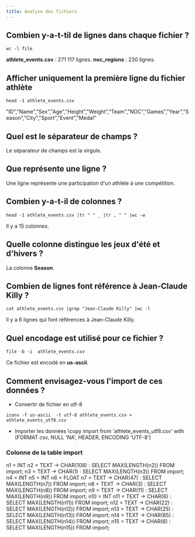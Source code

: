 ```yaml
---
title: Analyse des fichiers
---
```


## Combien y-a-t-til de lignes dans chaque fichier ?

```
wc -l file
```

**athlete_events.csv** : 271 117 lignes.
**noc_regions** : 230 lignes.

## Afficher uniquement la première ligne du fichier athlète

```
head -1 athlete_events.csv
```

"ID","Name","Sex","Age","Height","Weight","Team","NOC","Games","Year","Season","City","Sport","Event","Medal"

## Quel est le séparateur de champs ?

Le séparateur de champs est la virgule.

## Que représente une ligne ?

Une ligne représente une participation d'un athlète à une compétition.

## Combien y-a-t-il de colonnes ?

```
head -1 athlete_events.csv |tr " " _ |tr , " " |wc -w
```

Il y a 15 colonnes.

## Quelle colonne distingue les jeux d'été et d'hivers ? 

La colonne **Season**.

## Combien de lignes font référence à Jean-Claude Killy ?

```
cat athlete_events.csv |grep "Jean-Claude Killy" |wc -l
```

Il y a 6 lignes qui font références à Jean-Claude Killy.

## Quel encodage est utilisé pour ce fichier ?

```
file -b -i  athlete_events.csv
```

Ce fichier est encodé en **us-ascii**.

## Comment envisagez-vous l'import de ces données ?

- Convertir de fichier en utf-8
```
iconv -f us-ascii  -t utf-8 athlete_events.csv > athlete_events_utf8.csv
```

- Importer les données
\copy import from 'athlete_events_utf8.csv' with (FORMAT csv, NULL 'NA', HEADER, ENCODING 'UTF-8')


### Colonne de la table import 

n1 = INT 
n2 = TEXT -> CHAR(108) : SELECT MAX(LENGTH(n2)) FROM import;
n3 = TEXT -> CHAR(1) : SELECT MAX(LENGTH(n3)) FROM import;
n4 = INT
n5 = INT
n6 = FLOAT
n7 = TEXT -> CHAR(47) : SELECT MAX(LENGTH(n7)) FROM import;
n8 = TEXT -> CHAR(3) : SELECT MAX(LENGTH(n8)) FROM import;
n9 = TEXT -> CHAR(11) : SELECT MAX(LENGTH(n9)) FROM import;
n10 = INT
n11 = TEXT -> CHAR(6) : SELECT MAX(LENGTH(n11)) FROM import; 
n12 = TEXT -> CHAR(22) : SELECT MAX(LENGTH(n12)) FROM import;
n13 = TEXT -> CHAR(25) : SELECT MAX(LENGTH(n13)) FROM import;
n14 = TEXT -> CHAR(85) : SELECT MAX(LENGTH(n14)) FROM import;
n15 = TEXT -> CHAR(6) : SELECT MAX(LENGTH(n15)) FROM import;



## 